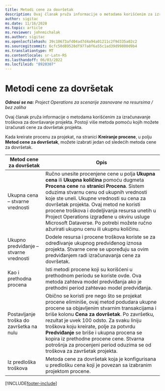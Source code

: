 ```yaml
---
title: Metodi cene za dovršetak
description: Ovaj članak pruža informacije o metodama korišćenim za izračunavanje troškova za dovršavanje projekta.
author: sigitac
ms.date: 11/16/2020
ms.topic: article
ms.reviewer: johnmichalak
ms.author: sigitac
ms.openlocfilehash: 39c10673afd04ad7d4a94a01211c2f9d335a02c2
ms.sourcegitcommit: 6cfc50d89528df977a8f6a55c1ad39d99800d9b4
ms.translationtype: MT
ms.contentlocale: sr-Latn-RS
ms.lasthandoff: 06/03/2022
ms.locfileid: "8920307"
---
```

# <a name="cost-to-complete-methods"></a>Metodi cene za dovršetak

_**Odnosi se na:** Project Operations za scenarije zasnovane na resursima / bez zaliha_

Ovaj članak pruža informacije o metodama korišćenim za izračunavanje troškova za dovršavanje projekta. Postoji više metoda pomoću kojih možete izračunati cene za dovršetak projekta. 

Kada kreirate procenu za projekat, na stranici **Kreiranje procene**, u polju **Metod cene za dovršetak**, možete izabrati jedan od sledećih metoda cene za dovršetak.

| Metod cene za dovršetak    | Opis                                                                                                                                                                                                                                                                                                                                                                                                                                                                                        |
|------------------------------|----------------------------------------------------------------------------------------------------------------------------------------------------------------------------------------------------------------------------------------------------------------------------------------------------------------------------------------------------------------------------------------------------------------------------------------------------------------------------------------------------|
| Ukupna cena – stvarne vrednosti            | Ručno unesite procenjene cene u polja **Ukupna cena** ili **Ukupna količina** pomoću dugmeta **Procena cene** na **stranici Procena**. Sistem oduzima stvarnu cenu od ukupnih vrednosti koje ste uneli. Ukupne vrednosti su cena za dovršetak projekta. Ovaj metod ne koristi procene troškova i dodeljivanja resursa unetih u Project Operations izgrađene u okviru usluge Microsoft Dataverse. Po potrebi možete ručno ažurirati ukupnu cenu ili ukupnu količinu.  |
| Ukupno predviđanje – stvarne vrednosti        | Dodele resursa i procene troškova koriste se za određivanje ukupnog predviđenog iznosa projekta. Stvarne cene se upoređuju sa ovim predviđanjem radi izračunavanja cene za dovršetak.                                                                                                                                                                                                                                                                          |
| Kao i prethodna procena         | Isti metodi procene koji su korišćeni u prethodnom periodu se koriste ovde. Ova metoda zahteva model predviđanja ako je prethodni period zahtevao model predviđanja.                                                                                                                                                                                                                                                                                                                           |
| Postavljanje troška do završetka na nulu | Obično se koristi pre nego što se projekat procene eliminiše, ovaj metod podudara ukupne procene sa objavljenim stvarnim transakcijama i briše kolonu **Cena za dovršetak**. Po završetku, rezultat je uvek 100 odsto. Za svaku liniju troškova koju kreirate, polje za potvrdu **Predviđanje** se briše i ukupna procena se kopira iz prethodne procene cene. Stvarna potrošnja za procenjeni period oduzima se od troškova za završetak projekta.              |
| Iz predloška troškova           | Metoda cene za dovršetak koja je konfigurisana u predlošku cena koji je povezan sa izabranim projektom procene.                                                                                                                                                                                                                                                                                                                                                                          |


[!INCLUDE[footer-include](../includes/footer-banner.md)]